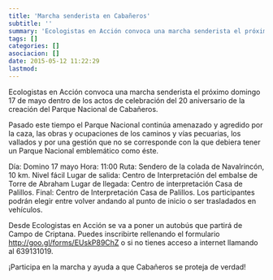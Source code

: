 ```yaml
---
title: 'Marcha senderista en Cabañeros'
subtitle: ''
summary: 'Ecologistas en Acción convoca una marcha senderista el próximo domingo 17 de mayo dentro de los actos de celebración del 20 aniversario de la creación del Parque Nacional de Cabañeros, para denunciar que el parque sigue amenazado por la presión humana y demandar más protección.'
tags: []
categories: []
asociacion: []
date: 2015-05-12 11:22:29
lastmod:
---
```


Ecologistas en Acción convoca una marcha senderista el próximo domingo 17 de mayo dentro de los actos de celebración del 20 aniversario de la creación del Parque Nacional de Cabañeros.

Pasado este tiempo el Parque Nacional continúa amenazado y agredido por la caza, las obras y ocupaciones de los caminos y vías pecuarias, los vallados y por una gestión que no se corresponde con la que debiera tener un Parque Nacional emblemático como éste.

Día: Domino  17 mayo
Hora: 11:00
Ruta: Sendero de la colada de Navalrincón, 10 km. Nivel fácil
Lugar de salida: Centro de Interpretación del embalse de Torre de Abraham
Lugar de llegada: Centro de interpretación Casa de Palillos.
Final: Centro de Interpretación Casa de Palillos. 
Los participantes podrán elegir entre volver andando al punto de inicio o ser trasladados en vehículos.

Desde Ecologistas en Acción se va a poner un autobús que partirá de Campo de Criptana. Puedes inscribirte rellenando el formulario http://goo.gl/forms/EUskP89ChZ o si no tienes acceso a internet llamando al 639131019.

¡Participa en la marcha y ayuda a que Cabañeros se proteja de verdad!

